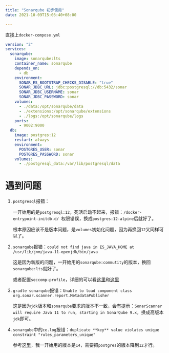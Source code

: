 ```yaml
---
title: "Sonarqube 初步使用"
date: 2021-10-09T15:03:40+08:00

---
```


直接上``docker-compose.yml``

```yml
version: "2"
services:
  sonarqube:
    image: sonarqube:lts
    container_name: sonarqube
    depends_on:
      - db
    environment:
      SONAR_ES_BOOTSTRAP_CHECKS_DISABLE: "true"
      SONAR_JDBC_URL: jdbc:postgresql://db:5432/sonar
      SONAR_JDBC_USERNAME: sonar
      SONAR_JDBC_PASSWORD: sonar
    volumes:
      - ./data:/opt/sonarqube/data
      - ./extensions:/opt/sonarqube/extensions
      - ./logs:/opt/sonarqube/logs
    ports:
      - 9002:9000
  db:
    image: postgres:12
    restart: always
    environment:
      POSTGRES_USER: sonar
      POSTGRES_PASSWORD: sonar
    volumes:
      - ./postgresql_data:/var/lib/postgresql/data
```

# 遇到问题

1. ``postgresql``报错：

   一开始用的是``postgresql:12``，死活启动不起来，报错：``/docker-entrypoint-initdb.d/ ``权限错误，换成``postgres:12-alpine``后就好了。

   根本原因应该不是版本问题，是``volumes``初始化问题，因为再换回``12``又同样可以了。

2. ``sonarqube``报错：``could not find java in ES_JAVA_HOME at /usr/lib/jvm/java-11-openjdk/bin/java``

   这是因为新版的问题，一开始用的``sonarqube:commutity``的版本，换回``sonarqube:lts``就好了。

   或者配置``seccomp-profile``，详细的可以看[这里](https://jira.sonarsource.com/browse/SONAR-15167)和[这里](https://community.sonarsource.com/t/sonarqube-container-latest-does-not-start/46498)

3. ``gradle sonarqube``报错：``Unable to load component class org.sonar.scanner.report.MetadataPublisher``

   这是因为``jdk``版本和``sonarqube``要求的版本不一致，会有提示：``SonarScanner will require Java 11 to run, starting in SonarQube 9.x``，换成高版本``jdk``即可。

4. ``sonarqube``中的``ce.log``报错：``duplicate **key** value violates unique constraint "rules_parameters_unique"``

   参考[这里](https://community.sonarsource.com/t/docker-container-boot-failed-after-update-and-rollback/21387/3)，我一开始用的版本是``14``，需要把``postgres``的版本降到``12``才行。

